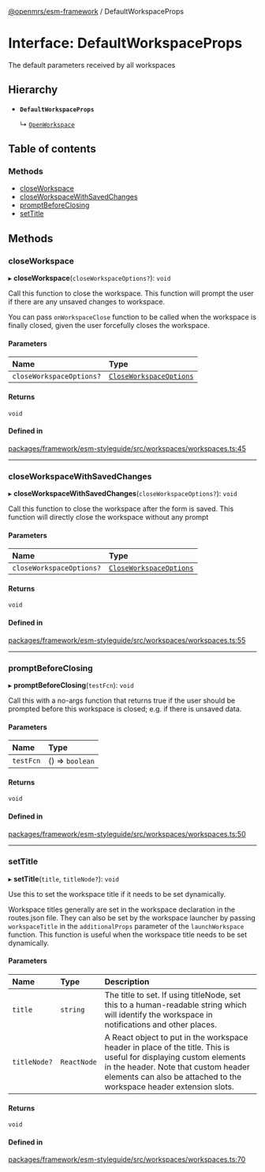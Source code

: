 [@openmrs/esm-framework](../API.md) / DefaultWorkspaceProps

# Interface: DefaultWorkspaceProps

The default parameters received by all workspaces

## Hierarchy

- **`DefaultWorkspaceProps`**

  ↳ [`OpenWorkspace`](OpenWorkspace.md)

## Table of contents

### Methods

- [closeWorkspace](DefaultWorkspaceProps.md#closeworkspace)
- [closeWorkspaceWithSavedChanges](DefaultWorkspaceProps.md#closeworkspacewithsavedchanges)
- [promptBeforeClosing](DefaultWorkspaceProps.md#promptbeforeclosing)
- [setTitle](DefaultWorkspaceProps.md#settitle)

## Methods

### closeWorkspace

▸ **closeWorkspace**(`closeWorkspaceOptions?`): `void`

Call this function to close the workspace. This function will prompt the user
if there are any unsaved changes to workspace.

You can pass `onWorkspaceClose` function to be called when the workspace is finally
closed, given the user forcefully closes the workspace.

#### Parameters

| Name | Type |
| :------ | :------ |
| `closeWorkspaceOptions?` | [`CloseWorkspaceOptions`](CloseWorkspaceOptions.md) |

#### Returns

`void`

#### Defined in

[packages/framework/esm-styleguide/src/workspaces/workspaces.ts:45](https://github.com/openmrs/openmrs-esm-core/blob/main/packages/framework/esm-styleguide/src/workspaces/workspaces.ts#L45)

___

### closeWorkspaceWithSavedChanges

▸ **closeWorkspaceWithSavedChanges**(`closeWorkspaceOptions?`): `void`

Call this function to close the workspace after the form is saved. This function
will directly close the workspace without any prompt

#### Parameters

| Name | Type |
| :------ | :------ |
| `closeWorkspaceOptions?` | [`CloseWorkspaceOptions`](CloseWorkspaceOptions.md) |

#### Returns

`void`

#### Defined in

[packages/framework/esm-styleguide/src/workspaces/workspaces.ts:55](https://github.com/openmrs/openmrs-esm-core/blob/main/packages/framework/esm-styleguide/src/workspaces/workspaces.ts#L55)

___

### promptBeforeClosing

▸ **promptBeforeClosing**(`testFcn`): `void`

Call this with a no-args function that returns true if the user should be prompted before
this workspace is closed; e.g. if there is unsaved data.

#### Parameters

| Name | Type |
| :------ | :------ |
| `testFcn` | () => `boolean` |

#### Returns

`void`

#### Defined in

[packages/framework/esm-styleguide/src/workspaces/workspaces.ts:50](https://github.com/openmrs/openmrs-esm-core/blob/main/packages/framework/esm-styleguide/src/workspaces/workspaces.ts#L50)

___

### setTitle

▸ **setTitle**(`title`, `titleNode?`): `void`

Use this to set the workspace title if it needs to be set dynamically.

Workspace titles generally are set in the workspace declaration in the routes.json file. They can also
be set by the workspace launcher by passing `workspaceTitle` in the `additionalProps`
parameter of the `launchWorkspace` function. This function is useful when the workspace
title needs to be set dynamically.

#### Parameters

| Name | Type | Description |
| :------ | :------ | :------ |
| `title` | `string` | The title to set. If using titleNode, set this to a human-readable string        which will identify the workspace in notifications and other places. |
| `titleNode?` | `ReactNode` | A React object to put in the workspace header in place of the title. This        is useful for displaying custom elements in the header. Note that custom header        elements can also be attached to the workspace header extension slots. |

#### Returns

`void`

#### Defined in

[packages/framework/esm-styleguide/src/workspaces/workspaces.ts:70](https://github.com/openmrs/openmrs-esm-core/blob/main/packages/framework/esm-styleguide/src/workspaces/workspaces.ts#L70)

